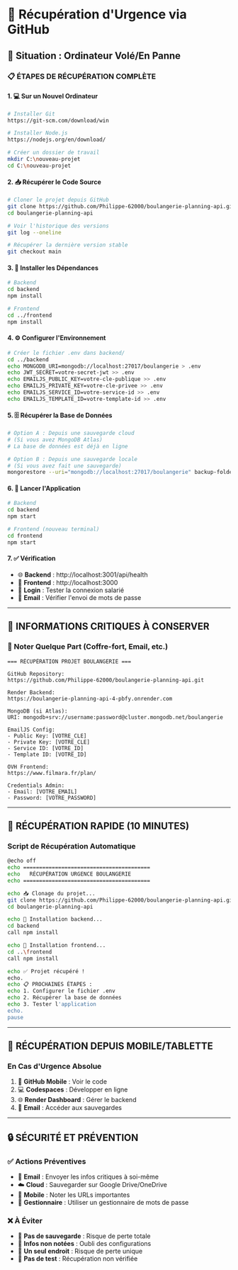 # 🚨 Récupération d'Urgence via GitHub

## 🎯 **Situation : Ordinateur Volé/En Panne**

### **📋 ÉTAPES DE RÉCUPÉRATION COMPLÈTE**

#### **1. 💻 Sur un Nouvel Ordinateur**
```bash
# Installer Git
https://git-scm.com/download/win

# Installer Node.js
https://nodejs.org/en/download/

# Créer un dossier de travail
mkdir C:\nouveau-projet
cd C:\nouveau-projet
```

#### **2. 📥 Récupérer le Code Source**
```bash
# Cloner le projet depuis GitHub
git clone https://github.com/Philippe-62000/boulangerie-planning-api.git
cd boulangerie-planning-api

# Voir l'historique des versions
git log --oneline

# Récupérer la dernière version stable
git checkout main
```

#### **3. 🔧 Installer les Dépendances**
```bash
# Backend
cd backend
npm install

# Frontend
cd ../frontend
npm install
```

#### **4. ⚙️ Configurer l'Environnement**
```bash
# Créer le fichier .env dans backend/
cd ../backend
echo MONGODB_URI=mongodb://localhost:27017/boulangerie > .env
echo JWT_SECRET=votre-secret-jwt >> .env
echo EMAILJS_PUBLIC_KEY=votre-cle-publique >> .env
echo EMAILJS_PRIVATE_KEY=votre-cle-privee >> .env
echo EMAILJS_SERVICE_ID=votre-service-id >> .env
echo EMAILJS_TEMPLATE_ID=votre-template-id >> .env
```

#### **5. 🗄️ Récupérer la Base de Données**
```bash
# Option A : Depuis une sauvegarde cloud
# (Si vous avez MongoDB Atlas)
# La base de données est déjà en ligne

# Option B : Depuis une sauvegarde locale
# (Si vous avez fait une sauvegarde)
mongorestore --uri="mongodb://localhost:27017/boulangerie" backup-folder/
```

#### **6. 🚀 Lancer l'Application**
```bash
# Backend
cd backend
npm start

# Frontend (nouveau terminal)
cd frontend
npm start
```

#### **7. ✅ Vérification**
- 🌐 **Backend** : http://localhost:3001/api/health
- 🎨 **Frontend** : http://localhost:3000
- 🔐 **Login** : Tester la connexion salarié
- 📧 **Email** : Vérifier l'envoi de mots de passe

---

## 🔑 **INFORMATIONS CRITIQUES À CONSERVER**

### **📝 Noter Quelque Part (Coffre-fort, Email, etc.)**
```
=== RÉCUPÉRATION PROJET BOULANGERIE ===

GitHub Repository:
https://github.com/Philippe-62000/boulangerie-planning-api.git

Render Backend:
https://boulangerie-planning-api-4-pbfy.onrender.com

MongoDB (si Atlas):
URI: mongodb+srv://username:password@cluster.mongodb.net/boulangerie

EmailJS Config:
- Public Key: [VOTRE_CLE]
- Private Key: [VOTRE_CLE]
- Service ID: [VOTRE_ID]
- Template ID: [VOTRE_ID]

OVH Frontend:
https://www.filmara.fr/plan/

Credentials Admin:
- Email: [VOTRE_EMAIL]
- Password: [VOTRE_PASSWORD]
```

---

## 🚀 **RÉCUPÉRATION RAPIDE (10 MINUTES)**

### **Script de Récupération Automatique**
```bash
@echo off
echo ========================================
echo   RÉCUPÉRATION URGENCE BOULANGERIE
echo ========================================

echo 📥 Clonage du projet...
git clone https://github.com/Philippe-62000/boulangerie-planning-api.git
cd boulangerie-planning-api

echo 🔧 Installation backend...
cd backend
call npm install

echo 🎨 Installation frontend...
cd ..\frontend
call npm install

echo ✅ Projet récupéré ! 
echo.
echo 📋 PROCHAINES ÉTAPES :
echo 1. Configurer le fichier .env
echo 2. Récupérer la base de données
echo 3. Tester l'application
echo.
pause
```

---

## 📱 **RÉCUPÉRATION DEPUIS MOBILE/TABLETTE**

### **En Cas d'Urgence Absolue**
1. 📱 **GitHub Mobile** : Voir le code
2. 💻 **Codespaces** : Développer en ligne
3. 🌐 **Render Dashboard** : Gérer le backend
4. 📧 **Email** : Accéder aux sauvegardes

---

## 🔒 **SÉCURITÉ ET PRÉVENTION**

### **✅ Actions Préventives**
- 📧 **Email** : Envoyer les infos critiques à soi-même
- ☁️ **Cloud** : Sauvegarder sur Google Drive/OneDrive
- 📱 **Mobile** : Noter les URLs importantes
- 🔑 **Gestionnaire** : Utiliser un gestionnaire de mots de passe

### **❌ À Éviter**
- 🚫 **Pas de sauvegarde** : Risque de perte totale
- 🚫 **Infos non notées** : Oubli des configurations
- 🚫 **Un seul endroit** : Risque de perte unique
- 🚫 **Pas de test** : Récupération non vérifiée
```



